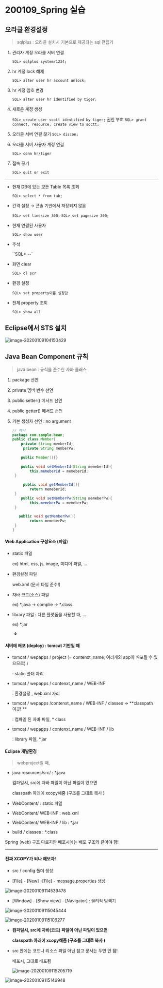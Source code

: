 # 200109_Spring 실습

## 오라클 환경설정

> sqlplus : 오라클 설치시 기본으로 제공되는 sql 편집기

1. 관리자 계정 오라클 서버 연결

   `SQL> sqlplus system/1234;`

2. hr 계정 lock 해제

   `SQL> alter user hr account unlock;`

3. hr 계정 암호 변경

   `SQL> alter user hr identified by tiger;`

4. 새로운 계정 생성

   `SQL> create user scott identified by tiger;`
   권한 부여
   `SQL> grant connect, resource, create view to soctt;`

5. 오라클 서버 연결 끊기
   `SQL> discon;`

6. 오라클 서버 사용자 계정 연결

   `SQL> conn hr/tiger`

7. 접속 끊기

   `SQL> quit or exit`

------------------------------

- 현재 DB에 있는 모든 Table 목록 조회

  `SQL> select * from tab;`

- 간격 설정 → 콘솔 기반에서 저장되지 않음

  `SQL> set linesize 300;`
  `SQL> set pagesize 300;`

- 현재 연결된 사용자 

  `SQL> show user`

- 주석

  ``SQL> --`

- 화면 clear

  `SQL> cl scr`

- 환경 설정

  `SQL> set property이름 설정값`

- 전체 property 조회

  `SQL> show all`

  

## Eclipse에서 STS 설치

![image-20200109104150429](assets/image-20200109104150429.png)



## Java Bean Component 규칙

>  java bean : 규칙을 준수한 자바 클래스

1. package 선언

2. private 멤버 변수 선언
3. public setter() 메서드 선언
4. public getter() 메서드 선언

5. 기본 생성자 선언 : no argument

   ``` java
   // 예시
   package com.sample.bean;
   public class Member{
       private String memberId;
    	private String memberPw;
       
       public Member(){}
       
       public void setMemberId(String memeberId){
           this.memeberId = memeberId;
   	}
       
      	public void getMemberId(){
           return memeberId;
   	}
       public void setMemberPw(String memeberPw){
           this.memeberPw = memeberPw;
   	}
       
      public void getMemberPw(){
           return memeberPw;
   	}
   }
   ```

   

#### Web Application 구성요소 (파일)

- static 파일 

  ex) html, css, js, image, 미디어 파일, ...

- 환경설정 파일 

  web.xml (문서 타입 준수!)

- 자바 코드(소스) 파일

  ex) *.java → complie → *.class

- library 파일 : 다른 플랫폼을 사용할 때, ...

  ex) *.jar

  ​						**↓**

#### 서버에 배포 (deploy) : tomcat 기반일 때

- tomcat / wepapps / project (= contenxt_name, 여러개의 app이 배포될 수 있으므로) /

  : static 폴더 자리

- tomcat / wepapps / contenxt_name / WEB-INF

  : 환경설정 , web.xml 자리

- tomcat / wepapps /contenxt_name / WEB-INF / classes → **classpath 이곳! **

  : 컴파일 된 자바 파일, * class

- tomcat / wepapps / contenxt_name / WEB-INF / lib

  : library 파일, *.jar



#### **Eclipse 개발환경**

> webproject일 때,

- java resources/src/ : *.java

  컴파일시, src에 자바 파일이 아닌 파일이 있으면

  classpath 아래에 xcopy해줌 (구조를 그대로 복사 )

- WebContent/  : static 파일

- WebContent/ WEB-INF  : web.xml

- WebContent/ WEB-INF / lib : *.jar

- build / classes : *.class



Spring (web) 구조 다르지만 배포시에는 배포 구조와 같아야 함!



---

#### 진짜 XCOPY가 되나 해보자!

- src / config 폴더 생성

- [File] - [New] -[File] -  message.properties 생성

![image-20200109114539478](assets/image-20200109114539478.png)



- [Window] - [Show view] - [Navigator] : 물리적 탐색기

![image-20200109115045444](assets/image-20200109115045444.png)

![image-20200109115106277](assets/image-20200109115106277.png)

- **컴파일시, src에 자바(코드) 파일이 아닌 파일이 있으면**

  **classpath 아래에 xcopy해줌 (구조를 그대로 복사 )**

- src 안에는 코드나 리소스 파일 아닌 참고 문서는 두면 안 됨! 

  배포시, 그대로 배포됨

  ![image-20200109115205719](assets/image-20200109115205719.png)

![image-20200109115146948](assets/image-20200109115146948.png)